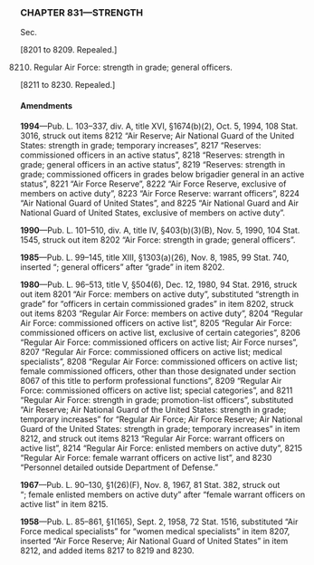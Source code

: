 ### **CHAPTER 831—STRENGTH** ###

Sec.

[8201 to 8209. Repealed.]

8210. Regular Air Force: strength in grade; general officers.

[8211 to 8230. Repealed.]

#### Amendments ####

**1994**—Pub. L. 103–337, div. A, title XVI, §1674(b)(2), Oct. 5, 1994, 108 Stat. 3016, struck out items 8212 “Air Reserve; Air National Guard of the United States: strength in grade; temporary increases”, 8217 “Reserves: commissioned officers in an active status”, 8218 “Reserves: strength in grade; general officers in an active status”, 8219 “Reserves: strength in grade; commissioned officers in grades below brigadier general in an active status”, 8221 “Air Force Reserve”, 8222 “Air Force Reserve, exclusive of members on active duty”, 8223 “Air Force Reserve: warrant officers”, 8224 “Air National Guard of United States”, and 8225 “Air National Guard and Air National Guard of United States, exclusive of members on active duty”.

**1990**—Pub. L. 101–510, div. A, title IV, §403(b)(3)(B), Nov. 5, 1990, 104 Stat. 1545, struck out item 8202 “Air Force: strength in grade; general officers”.

**1985**—Pub. L. 99–145, title XIII, §1303(a)(26), Nov. 8, 1985, 99 Stat. 740, inserted “; general officers” after “grade” in item 8202.

**1980**—Pub. L. 96–513, title V, §504(6), Dec. 12, 1980, 94 Stat. 2916, struck out item 8201 “Air Force: members on active duty”, substituted “strength in grade” for “officers in certain commissioned grades” in item 8202, struck out items 8203 “Regular Air Force: members on active duty”, 8204 “Regular Air Force: commissioned officers on active list”, 8205 “Regular Air Force: commissioned officers on active list, exclusive of certain categories”, 8206 “Regular Air Force: commissioned officers on active list; Air Force nurses”, 8207 “Regular Air Force: commissioned officers on active list; medical specialists”, 8208 “Regular Air Force: commissioned officers on active list; female commissioned officers, other than those designated under section 8067 of this title to perform professional functions”, 8209 “Regular Air Force: commissioned officers on active list; special categories”, and 8211 “Regular Air Force: strength in grade; promotion-list officers”, substituted “Air Reserve; Air National Guard of the United States: strength in grade; temporary increases” for “Regular Air Force; Air Force Reserve; Air National Guard of the United States: strength in grade; temporary increases” in item 8212, and struck out items 8213 “Regular Air Force: warrant officers on active list”, 8214 “Regular Air Force: enlisted members on active duty”, 8215 “Regular Air Force: female warrant officers on active list”, and 8230 “Personnel detailed outside Department of Defense.”

**1967**—Pub. L. 90–130, §1(26)(F), Nov. 8, 1967, 81 Stat. 382, struck out “; female enlisted members on active duty” after “female warrant officers on active list” in item 8215.

**1958**—Pub. L. 85–861, §1(165), Sept. 2, 1958, 72 Stat. 1516, substituted “Air Force medical specialists” for “women medical specialists” in item 8207, inserted “Air Force Reserve; Air National Guard of United States” in item 8212, and added items 8217 to 8219 and 8230.